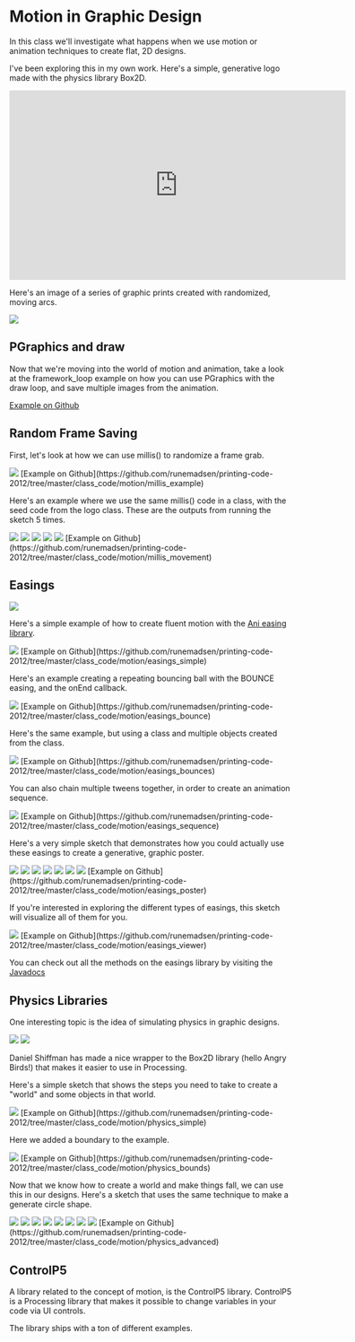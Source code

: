 Motion in Graphic Design
========================

In this class we'll investigate what happens when we use motion or animation techniques to create flat, 2D designs.

I've been exploring this in my own work. Here's a simple, generative logo made with the physics library Box2D.

<iframe src="http://player.vimeo.com/video/9513121?title=0&amp;byline=0&amp;portrait=0" width="600" height="338" frameborder="0" webkitAllowFullScreen mozallowfullscreen allowFullScreen data-slideshow="self"></iframe>

Here's an image of a series of graphic prints created with randomized, moving arcs.

<img src="http://runemadsen-2012.s3.amazonaws.com/printing-code-2012/motion/tiny_artist1_small.jpg" data-slideshow="http://runemadsen-2012.s3.amazonaws.com/printing-code-2012/motion/tiny_artist1.jpg" />


PGraphics and draw
------------------

Now that we're moving into the world of motion and animation, take a look at the framework_loop example on how you can use PGraphics with the draw loop, and save multiple images from the animation.

[Example on Github](https://github.com/runemadsen/printing-code-2012/tree/master/framework/draw_loop)


Random Frame Saving
-------------------

First, let's look at how we can use millis() to randomize a frame grab.

<img src="http://runemadsen-2012.s3.amazonaws.com/printing-code-2012/motion/millis_example_small.jpg" data-slideshow="http://runemadsen-2012.s3.amazonaws.com/printing-code-2012/motion/millis_example.png" />
[Example on Github](https://github.com/runemadsen/printing-code-2012/tree/master/class_code/motion/millis_example)

Here's an example where we use the same millis() code in a class, with the seed code from the logo class. These are the outputs from running the sketch 5 times.

<img src="http://runemadsen-2012.s3.amazonaws.com/printing-code-2012/motion/millis_movement1_small.jpg" data-slideshow="http://runemadsen-2012.s3.amazonaws.com/printing-code-2012/motion/millis_movement1.png" />

<img src="http://runemadsen-2012.s3.amazonaws.com/printing-code-2012/motion/millis_movement2_small.jpg" data-slideshow="http://runemadsen-2012.s3.amazonaws.com/printing-code-2012/motion/millis_movement2.png" />

<img src="http://runemadsen-2012.s3.amazonaws.com/printing-code-2012/motion/millis_movement3_small.jpg" data-slideshow="http://runemadsen-2012.s3.amazonaws.com/printing-code-2012/motion/millis_movement3.png" />

<img src="http://runemadsen-2012.s3.amazonaws.com/printing-code-2012/motion/millis_movement4_small.jpg" data-slideshow="http://runemadsen-2012.s3.amazonaws.com/printing-code-2012/motion/millis_movement4.png" />

<img src="http://runemadsen-2012.s3.amazonaws.com/printing-code-2012/motion/millis_movement5_small.jpg" data-slideshow="http://runemadsen-2012.s3.amazonaws.com/printing-code-2012/motion/millis_movement5.png" />
[Example on Github](https://github.com/runemadsen/printing-code-2012/tree/master/class_code/motion/millis_movement)


Easings
-------

<img src="http://runemadsen-2012.s3.amazonaws.com/printing-code-2012/motion/easingsheet_small.jpg" data-slideshow="http://runemadsen-2012.s3.amazonaws.com/printing-code-2012/motion/easingsheet.jpg" />

Here's a simple example of how to create fluent motion with the [Ani easing library](http://www.looksgood.de/libraries/Ani/).

<img src="http://runemadsen-2012.s3.amazonaws.com/printing-code-2012/motion/easings_simple_small.jpg" data-slideshow="http://runemadsen-2012.s3.amazonaws.com/printing-code-2012/motion/easings_simple.png" />
[Example on Github](https://github.com/runemadsen/printing-code-2012/tree/master/class_code/motion/easings_simple)

Here's an example creating a repeating bouncing ball with the BOUNCE easing, and the onEnd callback.

<img src="http://runemadsen-2012.s3.amazonaws.com/printing-code-2012/motion/easings_bounce_small.jpg" data-slideshow="http://runemadsen-2012.s3.amazonaws.com/printing-code-2012/motion/easings_bounce.png" />
[Example on Github](https://github.com/runemadsen/printing-code-2012/tree/master/class_code/motion/easings_bounce)

Here's the same example, but using a class and multiple objects created from the class.

<img src="http://runemadsen-2012.s3.amazonaws.com/printing-code-2012/motion/easings_bounces_small.jpg" data-slideshow="http://runemadsen-2012.s3.amazonaws.com/printing-code-2012/motion/easings_bounces.png" />
[Example on Github](https://github.com/runemadsen/printing-code-2012/tree/master/class_code/motion/easings_bounces)

You can also chain multiple tweens together, in order to create an animation sequence. 

<img src="http://runemadsen-2012.s3.amazonaws.com/printing-code-2012/motion/easings_bounce_small.jpg" data-slideshow="http://runemadsen-2012.s3.amazonaws.com/printing-code-2012/motion/easings_bounce.png" />
[Example on Github](https://github.com/runemadsen/printing-code-2012/tree/master/class_code/motion/easings_sequence)

Here's a very simple sketch that demonstrates how you could actually use these easings to create a generative, graphic poster.

<img src="http://runemadsen-2012.s3.amazonaws.com/printing-code-2012/motion/easings_poster1_small.jpg" data-slideshow="http://runemadsen-2012.s3.amazonaws.com/printing-code-2012/motion/easings_poster1.png" />

<img src="http://runemadsen-2012.s3.amazonaws.com/printing-code-2012/motion/easings_poster2_small.jpg" data-slideshow="http://runemadsen-2012.s3.amazonaws.com/printing-code-2012/motion/easings_poster2.png" />

<img src="http://runemadsen-2012.s3.amazonaws.com/printing-code-2012/motion/easings_poster3_small.jpg" data-slideshow="http://runemadsen-2012.s3.amazonaws.com/printing-code-2012/motion/easings_poster3.png" />

<img src="http://runemadsen-2012.s3.amazonaws.com/printing-code-2012/motion/easings_poster4_small.jpg" data-slideshow="http://runemadsen-2012.s3.amazonaws.com/printing-code-2012/motion/easings_poster4.png" />

<img src="http://runemadsen-2012.s3.amazonaws.com/printing-code-2012/motion/easings_poster5_small.jpg" data-slideshow="http://runemadsen-2012.s3.amazonaws.com/printing-code-2012/motion/easings_poster5.png" />

<img src="http://runemadsen-2012.s3.amazonaws.com/printing-code-2012/motion/easings_poster6_small.jpg" data-slideshow="http://runemadsen-2012.s3.amazonaws.com/printing-code-2012/motion/easings_poster6.png" />

<img src="http://runemadsen-2012.s3.amazonaws.com/printing-code-2012/motion/easings_poster7_small.jpg" data-slideshow="http://runemadsen-2012.s3.amazonaws.com/printing-code-2012/motion/easings_poster7.png" />
[Example on Github](https://github.com/runemadsen/printing-code-2012/tree/master/class_code/motion/easings_poster)

If you're interested in exploring the different types of easings, this sketch will visualize all of them for you.

<img src="http://runemadsen-2012.s3.amazonaws.com/printing-code-2012/motion/easings_viewer_small.jpg" data-slideshow="http://runemadsen-2012.s3.amazonaws.com/printing-code-2012/motion/easings_viewer.png" />
[Example on Github](https://github.com/runemadsen/printing-code-2012/tree/master/class_code/motion/easings_viewer)

You can check out all the methods on the easings library by visiting the [Javadocs](http://www.looksgood.de/libraries/Ani/reference/index.html)


Physics Libraries
-----------------

One interesting topic is the idea of simulating physics in graphic designs.

<img src="http://runemadsen-2012.s3.amazonaws.com/printing-code-2012/form/rand_random1_small.jpg" data-slideshow="http://runemadsen-2012.s3.amazonaws.com/printing-code-2012/form/rand_random1.jpg" />

<img src="http://runemadsen-2012.s3.amazonaws.com/printing-code-2012/form/rand_random2_small.jpg" data-slideshow="http://runemadsen-2012.s3.amazonaws.com/printing-code-2012/form/rand_random2.jpg" />

Daniel Shiffman has made a nice wrapper to the Box2D library (hello Angry Birds!) that makes it easier to use in Processing.

Here's a simple sketch that shows the steps you need to take to create a "world" and some objects in that world.

<img src="http://runemadsen-2012.s3.amazonaws.com/printing-code-2012/motion/physics_simple_small.jpg" data-slideshow="http://runemadsen-2012.s3.amazonaws.com/printing-code-2012/motion/physics_simple.png" />
[Example on Github](https://github.com/runemadsen/printing-code-2012/tree/master/class_code/motion/physics_simple)

Here we added a boundary to the example.

<img src="http://runemadsen-2012.s3.amazonaws.com/printing-code-2012/motion/physics_bounds_small.jpg" data-slideshow="http://runemadsen-2012.s3.amazonaws.com/printing-code-2012/motion/physics_bounds.png" />
[Example on Github](https://github.com/runemadsen/printing-code-2012/tree/master/class_code/motion/physics_bounds)

Now that we know how to create a world and make things fall, we can use this in our designs. Here's a sketch that uses the same technique to make a generate circle shape.

<img src="http://runemadsen-2012.s3.amazonaws.com/printing-code-2012/motion/physics_advanced1_small.jpg" data-slideshow="http://runemadsen-2012.s3.amazonaws.com/printing-code-2012/motion/physics_advanced1.png" />

<img src="http://runemadsen-2012.s3.amazonaws.com/printing-code-2012/motion/physics_advanced2_small.jpg" data-slideshow="http://runemadsen-2012.s3.amazonaws.com/printing-code-2012/motion/physics_advanced2.png" />

<img src="http://runemadsen-2012.s3.amazonaws.com/printing-code-2012/motion/physics_advanced3_small.jpg" data-slideshow="http://runemadsen-2012.s3.amazonaws.com/printing-code-2012/motion/physics_advanced3.png" />

<img src="http://runemadsen-2012.s3.amazonaws.com/printing-code-2012/motion/physics_advanced4_small.jpg" data-slideshow="http://runemadsen-2012.s3.amazonaws.com/printing-code-2012/motion/physics_advanced4.png" />

<img src="http://runemadsen-2012.s3.amazonaws.com/printing-code-2012/motion/physics_advanced5_small.jpg" data-slideshow="http://runemadsen-2012.s3.amazonaws.com/printing-code-2012/motion/physics_advanced5.png" />

<img src="http://runemadsen-2012.s3.amazonaws.com/printing-code-2012/motion/physics_advanced6_small.jpg" data-slideshow="http://runemadsen-2012.s3.amazonaws.com/printing-code-2012/motion/physics_advanced6.png" />

<img src="http://runemadsen-2012.s3.amazonaws.com/printing-code-2012/motion/physics_advanced7_small.jpg" data-slideshow="http://runemadsen-2012.s3.amazonaws.com/printing-code-2012/motion/physics_advanced7.png" />

<img src="http://runemadsen-2012.s3.amazonaws.com/printing-code-2012/motion/physics_advanced8_small.jpg" data-slideshow="http://runemadsen-2012.s3.amazonaws.com/printing-code-2012/motion/physics_advanced8.png" />
[Example on Github](https://github.com/runemadsen/printing-code-2012/tree/master/class_code/motion/physics_advanced)


ControlP5
---------

A library related to the concept of motion, is the ControlP5 library. ControlP5 is a Processing library that makes it possible to change variables in your code via UI controls.

The library ships with a ton of different examples.